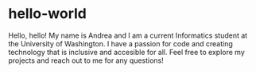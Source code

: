 # hello-world
Hello, hello! My name is Andrea and I am a current Informatics student at the University of Washington. I have a passion for code and creating technology that is inclusive and accesible for all. 
Feel free to explore my projects and reach out to me for any questions!
